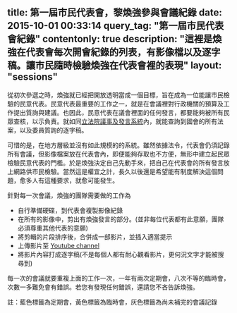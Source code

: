 title: 第一屆市民代表會，黎煥強參與會議紀錄
date: 2015-10-01 00:33:14
query_tag: "第一屆市民代表會紀錄"
contentonly: true
description: "這裡是煥強在代表會每次開會紀錄的列表，有影像檔以及逐字稿。讓市民隨時檢驗煥強在代表會裡的表現"
layout: "sessions"
---

從初次參選之時，煥強就已經把開放透明當成一個目標，旨在成為一位能讓市民檢驗的民意代表。民意代表最重要的工作之一，就是在會議裡對行政機關的預算及工作提出質詢與建議。也因此，民意代表在議會裡面的任何發言，都要能夠被所有民眾查核，以示負責。就如同[立法院議事及發言系統](https://lis.ly.gov.tw/lylgmeetc/lgmeetkm)內，就能查詢到國會的所有法案，以及委員質詢的逐字稿。

可惜的是，在地方層級並沒有如此規模的的系統。雖然依據法令，代表會仍須記錄所有會議，但影像檔案放在代表會內，即便能夠存取也不方便，無形中建立起民眾檢驗民意代表的門檻。於是煥強決定自己先動手來，把自己在代表會的所有發言放上網路供市民檢驗。當然這是權宜之計，長久以後還是希望能有制度解決這個問題，愈多人有這種要求，就愈可能發生。

針對每一次會議，煥強的團隊需要做的工作為

* 自行準備硬碟，到代表會複製影像紀錄
* 在所有的影像中，剪出有煥強發言的部分。(並非每位代表都有此意願，團隊必須尊重其他代表的意願)
* 將剪輯的片段排序後，合併成一部影片，並插入適當提示
* 上傳影片至 [Youtube channel](https://www.youtube.com/playlist?list=PLmshn6AEGJAO5fLMDG9q8wPutrmu-5j8h)
* 將影片內容打成逐字稿(不是每個人都有耐心觀看影片，更何況文字才能被搜尋到)

每一次的會議就要重複上面的工作一次，一年有兩次定期會，八次不等的臨時會，次數一多難免會有錯誤。若您有發現任何錯誤，還請您不吝告訴煥強。

註：藍色標籤為定期會，黃色標籤為臨時會，灰色標籤為尚未補完的會議記錄
